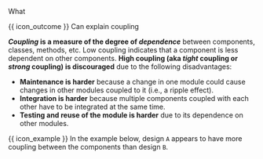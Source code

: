 <span id="title">What</span>

<span id="prereqs"></span>

<span id="outcomes">{{ icon_outcome }} Can explain coupling</span>

<div id="body">

**_Coupling_ is a measure of the degree of _dependence_** between components, classes, methods, etc. Low coupling indicates that a component is less dependent on other components. **High coupling (aka _tight_ coupling or _strong_ coupling) is discouraged** due to the following disadvantages:

* **Maintenance is harder** because a change in one module could cause changes in other modules coupled to it (i.e., a ripple effect).
* **Integration is harder** because multiple components coupled with each other have to be integrated at the same time.
* **Testing and reuse of the module is harder** due to its dependence on other modules.

<box>

{{ icon_example }} In the example below, design `A` appears to have more coupling between the components than design `B`.

<pic eager src="{{baseUrl}}/designFundamentals/coupling/what/images/playerPuzzleManager.png" height="220" />
<p/>

</box>
</div>
<div id="extras">
<include src="exercisesPanel.md" boilerplate/>
</div>
